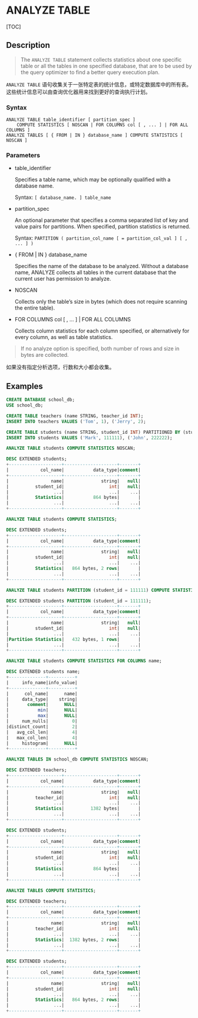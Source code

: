 # ANALYZE TABLE

[TOC]

## Description

> The `ANALYZE TABLE` statement collects statistics about one specific table or all the tables in one specified database, that are to be used by the query optimizer to find a better query execution plan.

`ANALYZE TABLE` 语句收集关于一张特定表的统计信息，或特定数据库中的所有表。这些统计信息可以由查询优化器用来找到更好的查询执行计划。

### Syntax

	ANALYZE TABLE table_identifier [ partition_spec ]
    	COMPUTE STATISTICS [ NOSCAN | FOR COLUMNS col [ , ... ] | FOR ALL COLUMNS ]
	ANALYZE TABLES [ { FROM | IN } database_name ] COMPUTE STATISTICS [ NOSCAN ]

### Parameters

- table_identifier

	Specifies a table name, which may be optionally qualified with a database name.
	
	Syntax: `[ database_name. ] table_name`

- partition_spec

	An optional parameter that specifies a comma separated list of key and value pairs for partitions. When specified, partition statistics is returned.
	
	Syntax: `PARTITION ( partition_col_name [ = partition_col_val ] [ , ... ] )`

- { FROM | IN } database_name

	Specifies the name of the database to be analyzed. Without a database name, ANALYZE collects all tables in the current database that the current user has permission to analyze.

- NOSCAN

	Collects only the table’s size in bytes (which does not require scanning the entire table).

- FOR COLUMNS col [ , … ] | FOR ALL COLUMNS

	Collects column statistics for each column specified, or alternatively for every column, as well as table statistics.
	
> If no analyze option is specified, both number of rows and size in bytes are collected.

如果没有指定分析选项，行数和大小都会收集。

## Examples

```SQL
CREATE DATABASE school_db;
USE school_db;

CREATE TABLE teachers (name STRING, teacher_id INT);
INSERT INTO teachers VALUES ('Tom', 1), ('Jerry', 2);

CREATE TABLE students (name STRING, student_id INT) PARTITIONED BY (student_id);
INSERT INTO students VALUES ('Mark', 111111), ('John', 222222);

ANALYZE TABLE students COMPUTE STATISTICS NOSCAN;

DESC EXTENDED students;
+--------------------+--------------------+-------+
|            col_name|           data_type|comment|
+--------------------+--------------------+-------+
|                name|              string|   null|
|          student_id|                 int|   null|
|                 ...|                 ...|    ...|
|          Statistics|           864 bytes|       |
|                 ...|                 ...|    ...|
+--------------------+--------------------+-------+

ANALYZE TABLE students COMPUTE STATISTICS;

DESC EXTENDED students;
+--------------------+--------------------+-------+
|            col_name|           data_type|comment|
+--------------------+--------------------+-------+
|                name|              string|   null|
|          student_id|                 int|   null|
|                 ...|                 ...|    ...|
|          Statistics|   864 bytes, 2 rows|       |
|                 ...|                 ...|    ...|
+--------------------+--------------------+-------+

ANALYZE TABLE students PARTITION (student_id = 111111) COMPUTE STATISTICS;

DESC EXTENDED students PARTITION (student_id = 111111);
+--------------------+--------------------+-------+
|            col_name|           data_type|comment|
+--------------------+--------------------+-------+
|                name|              string|   null|
|          student_id|                 int|   null|
|                 ...|                 ...|    ...|
|Partition Statistics|   432 bytes, 1 rows|       |
|                 ...|                 ...|    ...|
+--------------------+--------------------+-------+

ANALYZE TABLE students COMPUTE STATISTICS FOR COLUMNS name;

DESC EXTENDED students name;
+--------------+----------+
|     info_name|info_value|
+--------------+----------+
|      col_name|      name|
|     data_type|    string|
|       comment|      NULL|
|           min|      NULL|
|           max|      NULL|
|     num_nulls|         0|
|distinct_count|         2|
|   avg_col_len|         4|
|   max_col_len|         4|
|     histogram|      NULL|
+--------------+----------+

ANALYZE TABLES IN school_db COMPUTE STATISTICS NOSCAN;

DESC EXTENDED teachers;
+--------------------+--------------------+-------+
|            col_name|           data_type|comment|
+--------------------+--------------------+-------+
|                name|              string|   null|
|          teacher_id|                 int|   null|
|                 ...|                 ...|    ...|
|          Statistics|          1382 bytes|       |
|                 ...|                 ...|    ...|
+--------------------+--------------------+-------+

DESC EXTENDED students;
+--------------------+--------------------+-------+
|            col_name|           data_type|comment|
+--------------------+--------------------+-------+
|                name|              string|   null|
|          student_id|                 int|   null|
|                 ...|                 ...|    ...|
|          Statistics|           864 bytes|       |
|                 ...|                 ...|    ...|
+--------------------+--------------------+-------+

ANALYZE TABLES COMPUTE STATISTICS;

DESC EXTENDED teachers;
+--------------------+--------------------+-------+
|            col_name|           data_type|comment|
+--------------------+--------------------+-------+
|                name|              string|   null|
|          teacher_id|                 int|   null|
|                 ...|                 ...|    ...|
|          Statistics|  1382 bytes, 2 rows|       |
|                 ...|                 ...|    ...|
+--------------------+--------------------+-------+

DESC EXTENDED students;
+--------------------+--------------------+-------+
|            col_name|           data_type|comment|
+--------------------+--------------------+-------+
|                name|              string|   null|
|          student_id|                 int|   null|
|                 ...|                 ...|    ...|
|          Statistics|   864 bytes, 2 rows|       |
|                 ...|                 ...|    ...|
+--------------------+--------------------+-------+
```